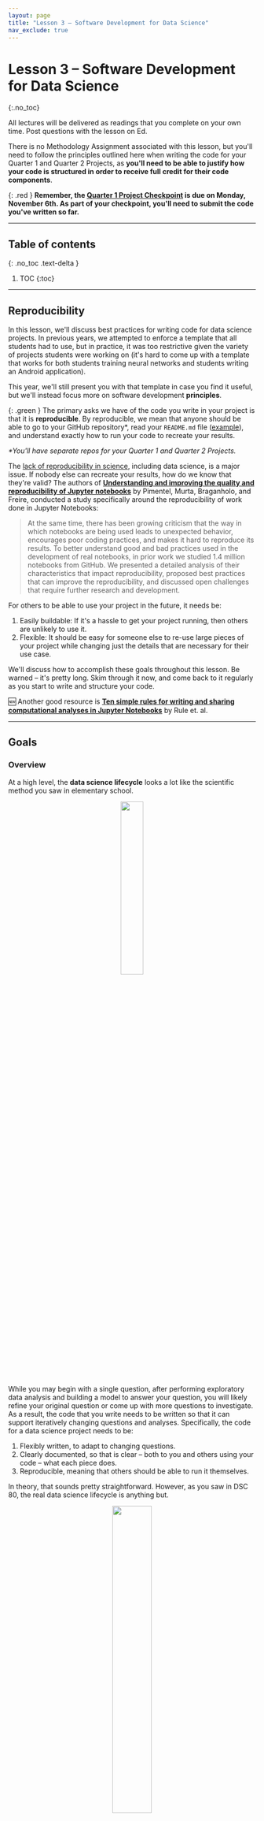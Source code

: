 ```yaml
---
layout: page
title: "Lesson 3 – Software Development for Data Science"
nav_exclude: true
---
```


<script type="text/javascript" async
  src="https://cdnjs.cloudflare.com/ajax/libs/mathjax/2.7.7/MathJax.js?config=TeX-MML-AM_CHTML">
</script>

# Lesson 3 – Software Development for Data Science
{:.no_toc}

All lectures will be delivered as readings that you complete on your own time. Post questions with the lesson on Ed.

There is no Methodology Assignment associated with this lesson, but you'll need to follow the principles outlined here when writing the code for your Quarter 1 and Quarter 2 Projects, as **you'll need to be able to justify how your code is structured in order to receive full credit for their code components**.

{: .red }
**Remember, the [Quarter 1 Project Checkpoint](../../../assignments/projects/q1) is due on Monday, November 6th. As part of your checkpoint, you'll need to submit the code you've written so far.**

---

## Table of contents
{: .no_toc .text-delta }

1. TOC
{:toc}

---

## Reproducibility

In this lesson, we'll discuss best practices for writing code for data science projects. In previous years, we attempted to enforce a template that all students had to use, but in practice, it was too restrictive given the variety of projects students were working on (it's hard to come up with a template that works for both students training neural networks and students writing an Android application).

This year, we'll still present you with that template in case you find it useful, but we'll instead focus more on software development **principles**.

{: .green }
The primary asks we have of the code you write in your project is that it is **reproducible**. By reproducible, we mean that anyone should be able to go to your GitHub repository*, read your `README.md` file ([example](#example-readmemd)), and understand exactly how to run your code to recreate your results.

_*You'll have separate repos for your Quarter 1 and Quarter 2 Projects._

The [lack of reproducibility in science](https://en.wikipedia.org/wiki/Replication_crisis), including data science, is a major issue. If nobody else can recreate your results, how do we know that they're valid? The authors of [**Understanding and improving the quality and reproducibility of Jupyter notebooks**](https://link.springer.com/article/10.1007/s10664-021-09961-9) by Pimentel, Murta, Braganholo, and Freire, conducted a study specifically around the reproducibility of work done in Jupyter Notebooks:

> At the same time, there has been growing criticism that the way in which notebooks are being used leads to unexpected behavior, encourages poor coding practices, and makes it hard to reproduce its results. To better understand good and bad practices used in the development of real notebooks, in prior work we studied 1.4 million notebooks from GitHub. We presented a detailed analysis of their characteristics that impact reproducibility, proposed best practices that can improve the reproducibility, and discussed open challenges that require further research and development.

For others to be able to use your project in the future, it needs be:
1. Easily buildable: If it's a hassle to get your project running, then others are unlikely to use it.
2. Flexible: It should be easy for someone else to re-use large pieces of your project while changing just the details that are necessary for their use case.

We'll discuss how to accomplish these goals throughout this lesson. Be warned – it's pretty long. Skim through it now, and come back to it regularly as you start to write and structure your code.

🆕 Another good resource is [**Ten simple rules for writing and sharing computational analyses in Jupyter Notebooks**](https://doi.org/10.1371/journal.pcbi.1007007) by Rule et. al.

---

## Goals

### Overview

At a high level, the **data science lifecycle** looks a lot like the scientific method you saw in elementary school.

<center><img src="assets/scientific-method.png" width="30%"></center>

While you may begin with a single question, after performing exploratory data analysis and building a model to answer your question, you will likely refine your original question or come up with more questions to investigate. As a result, the code that you write needs to be written so that it can support iteratively changing questions and analyses. Specifically, the code for a data science project needs to be:

1. Flexibly written, to adapt to changing questions.
1. Clearly documented, so that is clear – both to you and others using your code – what each piece does.
1. Reproducible, meaning that others should be able to run it themselves.

In theory, that sounds pretty straightforward. However, as you saw in DSC 80, the real data science lifecycle is anything but.

<a name='DSLC'></a>

<center><img src="assets/DSLC.png" width="40%"></center>

This makes it even more crucial that you follow the three principles outlined above. If you're not careful, it's easy to fall in the trap of writing poorly organized code with many hard-coded pieces. This results in:
- Being able to execute fewer iterations of your project, and as a result, making slower progress on your project.
- Being unsure of _what_ your code is even doing, increasing the likelihood of making mistakes while iterating and making it unclear what your conclusions even are.
- Making it less likely that others will be able to use and replicate the results of your project, resulting in your project fading into obscurity.

The purpose of this lesson is to show you how to adhere to the three principles mentioned above, as **this will increase your chances of successfully executing your project**. The contents of this lesson will be relevant for the remainder of the capstone sequence; you will find yourself coming back to it often in the future.

### Managing Project Components

There are a plethora of tools used in industry for managing data science projects, far too many for us to make a dent in them in this course. Instead, we will expose you to a few popular tools that help solve core issues that will be relevant even decades in the future, once the current slate of tools is replaced.

<center>

<img src="assets/all-tools.png" width="60%"><br>

<i>A small sample of tools that exist for managing data science projects.</i>

</center>

These core issues revolve around the fact that your project will be made up of several components. For instance, you may have separate components for ingesting and cleaning raw data, creating visualizations, and training models. Issues you need to be aware of are:
- **Communication**: How do these components all communicate with one another? In other words, what are the inputs and outputs of each component? It's important to be clear about what these are up front, to avoid confusion later on.
- **Isolation**: Your code should be written in a way such that each component is as isolated as possible. This way, when you want to make changes to one component – say, loading in another column at the very start of your pipeline – you don't have to make changes to all of your other components. This may happen if you have aspects of your modeling pipeline, like feature names, hard-coded throughout several different files. (It would suck to have to buy a new dashboard for your car every time you get a flat tire – the same principle applies here.)
- **Parallelization and Scale**: It should be clear _when_ each part of your project needs to be run, and whether different parts can be run in parallel. Similarly, it should be clear which components of your project will need to scale as the project grows in scope – for instance, if you collect 10x more data, at what stages will you need more compute resources?

One way we will address all of these issues is through the use of **configuration files**, in which you can specify and track hypotheses and desired outputs. As such, when new questions arise, you won't have to re-write your code; instead, you'll just run it with different configurations.

---

## The Anatomy of a Data Science Project

Let's look at how each component of the [data science lifecycle](#DSLC) interacts with your code. Click below to learn more about each aspect.

<details>
<summary>Domain Research</summary>

<p>The code you write throughout your project will strongly depend on your domain. For instance, suppose you&#39;re working with driver data. In your data cleaning step, you may choose to keep only the drivers whose ages are at least 16, the legal driving age in California. This is a choice you had to make given your knowledge of your domain.</p>
<p>You&#39;ll make several such design decisions while working on your project:</p>
<ul>
<li>You may clean your data in a specific way.</li>
<li>You may choose a particular column as a &quot;target,&quot; and a subset of the remaining columns for features.</li>
<li>You may build certain kinds of models over others.</li>
</ul>
<p>It&#39;s important to document these choices and the context between them. This justification will appear in two places:</p>
<ul>
<li>In your final reports. For instance, in the EDA section of your report, you&#39;d talk about what steps you took to clean your data and why they make sense.</li>
<li>In code comments, whenever relevant. Take the drivers&#39; age example, for instance. In the line where you keep only the drivers who are at least 16, you may add <code># legal driving age</code>.</li>
</ul>


</details>

<a name='qh'></a>

<details><summary>Question / Hypothesis</summary>

<p>You may start with an initial question to investigate, but as your project evolves, so will the questions you&#39;re interested in. To prevent having to re-write your codebase each time you come up with a new question, you should think about how your questions will be similar to one another so that you can <strong>parameterize</strong> your code.</p>
<p>Here&#39;s an example. Suppose you&#39;re looking at traffic stops data, and you&#39;re interested in whether &quot;younger&quot; people (&lt; 30 years old) are stopped at higher rates than &quot;older&quot; people (&gt;= 30 years old). Suppose you&#39;re also interested in answering this question across multiple years – say, for each year from 2016 through 2022 – and across multiple counties in California. The most straightforward approach here is to create functions that take in <code>year</code> and <code>county</code> as input and return just the data needed to look at stop rates for that combination of <code>year</code> and <code>county</code>. Then, in a <strong>configuration</strong> file, you can store all years and counties that you&#39;re interested in. Finally, you can call your data processing and hypothesis testing routines on all combinations of parameters in your configuration file. Note that in this approach, <em>each combination of parameters leads to a different question / hypothesis</em>.</p>
<p>One of the benefits of using configuration files, in addition to keeping your code robust and flexible, is that we can tell a server to run our pipeline for different combinations of parameters on different threads or machines, so that we can conduct our investigations in parallel. For instance, suppose there are 7 years (2016-2022, including both endpoints) and 3 counties (San Diego County, Orange County, and Los Angeles County) that we&#39;re interested in investigating. There are $7 \cdot 3 = 21$ combinations of year and county – wouldn&#39;t it be great if we could run our code for all 21 combinations at the same time?</p>
<p>If some aspect of your question is never going to change, e.g. if you&#39;re always only going to be looking at San Diego County, then it&#39;s fine to hard-code that throughout your codebase. However, it&#39;s generally a good idea to parameterize any aspects of your codebase that <em>could</em> change to keep it adaptable to new questions.</p>
<p>In this course, we will typically store our configuration files in the JSON format, though there are a variety of other possible formats (YAML is popular, as are INI and CFG). You&#39;ll see example configuration files later on in the lesson.</p>

</details>

<details><summary>Data ETL (extract, transform, load)</summary>

<p>As your project evolves, the data that you're working with may also change. For instance, the source where you're pulling traffic stops data from may update daily with the previous day's stop data. You need to make sure that your modeling component doesn't break just because we pulled in a new day's worth of data, or because an additional column was added from the data source. Of course, your code doesn't have to handle <i>all possible data sources</i>, but you should anticipate possible changes and prepare for them.

Here, configuration files will again be useful. For instance, you should explicitly mention which columns you want to use for transformations and model building, so that any new columns that are added in don't impact your model.

You should also think about <i>how</i> you're accessing your data – an API? scraping? found a CSV online? – and <i>where</i> you're storing it. To prevent having to re-pull your data each time your cleaning and transformation logic changes, separate the code you use for data ingestion from the code you use for cleaning and transformation, and store intermediate "raw" data to disk that you can re-use whenever you update your cleaning logic.
</p>

</details>

<details><summary>Model Building</summary>

<p>As you've seen in earlier courses, the model building process is not straightforward – you'll repeatedly try different combinations models and parameters until you feel that your model has sufficient <i>generalizability</i> to unseen data. Continuing with the theme of parametrization, it's a good idea to store all "potential" parameters in configuration files, so that models can be trained and evaulated on different combinations in parallel.</p>

<p>Furthermore, it&#39;s encouraged to use frameworks that enable &quot;pipelining&quot;, like <code>sklearn</code>, which you were exposed to in <a href="https://dsc-courses.github.io/dsc80-2022-sp/resources/lectures/lec23/lec23.html">DSC 80</a>.</p>

</details>

<details><summary>Continued Prediction</summary>

<p>Often times, your project lives on well after you&#39;ve built your &quot;final&quot; model. Your model may be deployed into production to make &quot;live&quot; predictions – for instance, each time you request a ride in the Uber app, it predicts the highest price you&#39;ll pay for a ride. </p>
<p>The <code>model.predict</code> method that you&#39;d use to make predictions in <code>sklearn</code> may actually be called via HTTP requests on a site that uses a Java backend. Once this happens, you may want to keep track of how well your model is performing – are its outputs still reasonable? Is it easy to re-train it to reflect updated data?</p>
<p>The use of pre-trained models, particularly in the case of deep neural networks, is quite popular today. For instance, you can easily use <a href="https://openai.com/api/">OpenAI&#39;s GPT-4</a> language model without having to train it yourself. You should strive to build a model that you can similarly share with others, in the form of a Python package or a Docker container. That way, others can easily use your model to make predictions without having to run your entire pipeline.</p>

</details>

<details><summary>Conclusions and Reports</summary>

<p>The final reports that you create will be written in some sort of markup language, like Markdown, and will explain your results and contain justification for all of the design decisions you made. Your reports will likely involve tables and visualizations that are derived from data. You should try to set up your report such that it automatically generates tables and visualizations using the other components of your project, so that if, say, your data is updated, you can update your report just by re-running your entire pipeline. This, of course, is not possible if your report includes screenshots from other parts of your project; instead, you'll need to programmatically create, save, and load images.</p>

</details>

In short, your projects should be:
- Flexible for quick iterations, through configuration files.
- Understandable through consumers of the output, through documentation and reports.
- Usable for developers and researchers extending your work, through documentation and containerization.

You may wonder how much of this is applicable to you if your project **doesn't involve data analysis**. Indeed, many domains are more methods-focused, where they spend time developing new techniques for collecting or modelling data rather than the entire lifecycle. 

If this is the case, in addition to following general best practices for software development in your domain, **you will still have a data analysis portion in your project**, if only to demonstrate the usage and value of whatever it is you developed. You may have two repositories, one for the software package you develop and one for your "example" analysis (the former of which will be much larger).

---

## An Initial Template

Now that you understand how each step of the data science lifecycle plays a role in your project's structure, let's tangibly look at how you might structure your project. **Note that you are not _required_ to follow this exact structure – more on this in the [Best Practices](#best-practices) section.**

### Configuration vs. Code

Up until now in this lesson, we've repeatedly emphasized the use of configuration files for storing parameters. However, it's not immediately obvious what parts of your pipeline belong in _code_ and what parts belong in _configuration files_.

Code that is used by other processes is called library code, or source code. Your source code may be run in notebooks that you use for EDA and for creating visualizations, and will certainly be run in your final `run.py` file that runs your entire pipeline. Source code will mostly be contained in `.py` files (or `.java` or `.cpp` files, for example). You are already used to using generic functions from libraries like `pandas` and `numpy`; the only difference here is that you are writing these functions yourself.

Configuration files, then, consist of parameters that your source code will use as inputs. For the most part, you will write configuration files in `.json`, but you _could_ also store configurations as global variables at the top of your scripts.

Aim to generalize, but don't overly generalize. It's fine to start writing code with some inputs "hard-coded", e.g. write filtering logic that creates a DataFrame of traffic stops in 2021 in Orange County, but at some point you should step back and generalize.

### A Simple Template

Here's a basic "template."

```
Project
├── code.py
├── config.json
└── script.py
```

Note that this example directory shows 3 files that are all in the same folder. Shortly, we will see more realistic example templates with multiple directories.

Specifically:
- `code.py` contains library code – that is, functions designed to execute your project. These functions should be parameterized to accept various inputs.
- `config.json` contains parameters for the functions in `code.py`.
- `script.py` imports `code`, loads `config.json`, and calls functions from the `code` module. (Note that this could also be a notebook, `script.ipynb`.)

For instance, `script.py` may contain:

```py
import code
with open('config.json', 'r') as fh:
    params = json.load(fh)

code.run_process(**params)
```

We will use the process above **repeatedly**.

(Aside: The `**` operator above _unpacks_ the entries of the `params` dictionary, so that they are all passed directly as inputs to `code.run_process`. As a crude example, if `f = lambda x, y: x + y`, then `f(**{'x': 2, 'y': 3})` evaluates to `5`. Read [here](https://www.educative.io/answers/what-is-unpacking-keyword-arguments-with-dictionaries-in-python) for more.)

### A Simple Example

Let's see how we might tangibly use the example template from above. Suppose we have code that pulls data from an API, and that the data is updated daily. We want to re-run this code regularly to update our stored data.

<center><img src="assets/ingestion.png" width="40%"></center>

Our project may be structured as follows:

```
Project
├── README.md
├── data-params.json
├── etl.py
└── run.py
```

Let's look at each piece in detail.

#### `README.md`

All repositories you create **must** have `README.md` files that describe what is located where and how to run your project.

#### `etl.py`

`etl.py` contains our source code (i.e. it corresponds to `code.py` from the template). The functions written here are generic, and will be used throughout the rest of the project.

Note that _users_ of the code in `etl.py` (e.g. other people running your project who will just run `python run.py`) should not need to know _how_ the code in `etl.py` works in order to use it. You probably don't know how `pd.pivot_table` works under the hood, but you still use it – the same idea applies here. However, developers who want to extend your project _will_ have to understand how the code in `etl.py` works, and for that reason it still needs to be well-documented. Your library code will _not_ know who is going to call it, and for what purpose – the calling is done in `run.py`, using the parameters in `data-params.json`.

Here's an example of what `etl.py` might look like.

```py
'''
etl.py contains functions used to download DataFrames containing traffic stops data for different years and counties.
'''

def get_year_and_county(year, county):
    '''
    Return a DataFrame of traffic stops data for a given
    year and county.
    '''
    ...    
    return ...

def get_data(years, counties, outpath):
    '''
    Downloads DataFrames and saves them as CSVs at the specified output directory for the given years and counties.

    :param: years: a list of years to collect
    :param: teams: a list of counties to collect
    :param: outpath: the directory in which to save the data.
    '''
    for year in years:
        for county in counties:
            data = get_year_and_county(year, county)
            data.to_csv(os.path.join(outpath, f'{year}-{county}.csv'))
```

Note that the functions above are well-documented. In a notebook, after running `import etl`, I could run `etl.get_data?` and see an explanation of _what_ `get_data` does.

#### `data-params.json`

In the [Question / Hypothesis](#qh) section above, we used the example of wanting to pull traffic stops data for every combination of year between 2016 and 2022 and county from San Diego County, Orange County, and Los Angeles County. To do so, we can call the `get_data` function in `etl.py` with appropriate `years` and `teams` lists. `data-params.json` is the right place to store those lists.

```
{
    "years": [2016, 2017, 2018, 2019, 2020, 2021, 2022],
    "counties": ["San Diego County", "Orange County", "Los Angeles County"],
    "outpath": "data/raw"
}
```
Note that you don't need to know how the code in either `etl.py` or `run.py` works to specify parameters. All you need to do to pull new data is update the lists here. Also note that you can create multiple configuration files to keep a "record" of different parameters you've tried.

#### `run.py`

This script puts everything together. It will import the code in `etl` and run it on the parameters in `data-params.json`. Note that it also serves as an example of how to use the functions in `etl.py`, for those who may not be familiar with how they work.

There are other tools that exist for writing build scripts – for instance, you may have heard of Makefiles. However, we will stick with writing Python files, as they are sufficient for our purposes.

Here's an example of what `run.py` might look like. We'll look at these more in the [Build Scripts](#build-scripts) section.

```py
#!/usr/bin/env python

import sys
import json

from etl import get_data

def main(targets):
    if 'data' in targets:
        with open('data-params.json') as fh:
            data_params = json.load(fh)
        get_data(**data_params)

if __name__ == '__main__':
    targets = sys.argv[1:]
    main(targets)
```

Note:
- The line at the top, `#!/usr/bin/env python`, is known as the "shebang." It tells bash which Python installation to use (here, we specified our user's default Python).
- The `get_data` function from `etl` is imported.
- `__name__ == '__main__'` only evaluates to `True` when `run.py` is run as a script from the command-line. 
    - `sys.argv` is a list of the arguments provided on the command-line when `run.py` is called. For instance, if we call `python run.py data dog zebra`, `sys.argv` is `['run.py', 'data', 'dog', 'zebra']`, and hence `sys.argv[1:]` is `['data', 'dog', 'zebra']`. **[This video](https://youtu.be/iXvBzLtI5Uk) talks a bit more about how to use command-line arguments in Python.**
    - Our `main` function runs `get_data` from `etl` using the parameters in `data-params.json` only if `data` is one of the command-line arguments called with `python run.py`.

We'll cover build scripts in more detail in the [Build Scripts](#build-scripts) section of the article.

---

## Best Practices

Hopefully the example template above gave you some inspiration with regards to how to structure your project. But in reality, one of the following is probably true:
1. You're doing a data analysis project, but it is far too complicated to use the exact template used above.
1. You're not even doing a data analysis project, but are instead building some sort of product.

As mentioned at the [start](#reproducibility) of this article, we used to provide capstone students with a template they had to follow. That template can be found at the site [Cookie Cutter Data Science](https://drivendata.github.io/cookiecutter-data-science); its creators describe it as "A logical, reasonably standardized, but flexible project structure for doing and sharing data science work. [This repository](https://github.com/DSC-Capstone/project-templates), originally prepared for the DSC capstone, contains several examples of this template in use, each stored in a different branch:
- `skeleton`: Skeleton code for a simple example.
- `titanic`: Titanic ML classifier, with how to deal with API tokens.
- `EDA`: A generic EDA that creates autogenerated reports via notebooks.
- `nn_regression`: Training neural network regressor, with local dataset and anaconda requirements setup.
- `think_stats`: Statistical analysis with notebook usage.

{: .green }
**While we're not going to enforce that you follow the aforementioned [Cookie Cutter Data Science](https://drivendata.github.io/cookiecutter-data-science) template, we are going to ask you to justify why your code is structured the way it is. As such, it's a good idea to look at the Cookie Cutter Data Science template and the examples in the [repository](https://github.com/DSC-Capstone/project-templates) linked above to get ideas on how to structure your specific project. In particular, look at their `README.md` files – [here](https://github.com/DSC-Capstone/project-templates/tree/think_stats)'s a good example!**

Here are a few more examples of different types of projects and how they might be structured.

| Project | Primary Output | Usage | Other Artifacts |
| --- | --- | --- | --- |
| Develop and train a recommender system. | A trained model. | The trained model (output) is executed on a website to give recommendations.<br><br>The model architecture code may become its own general purpose library, particularly if you built something novel.<br><br> (These will live in different repositories.) | A data analysis section that evaluates the model, to justify the project's worth. **If you are in a methods-focused domain, you must do this!**<br><br>A reproducible build, which automates updates to the model (e.g. with new training data). |
| Develop tools to measure engagement on websites. | A set of Javascript functions. | The Javascript functions developed will be run on a website to track and analyze user behavior. | A data analysis section that shows _why_ these functions and features were chosen. |
| Determine how many people to hire at a company. | A report with recommendations on how many people to hire. | Analyses are collected into a report for decision-making about business. | A data analysis section that demonstrates _how_ you arrived at your recommendations.<br><br>A reproducible build, for those who want to re-run your analysis (e.g. with new training data). |

With all of that in mind, instead of enforcing anything in particular, we'll discuss some best practices.

### Never Edit Raw Data

If you're conducting an analysis, you should think of your results as being a function of your raw data, which you might want to store in the directory `data/raw`. **Never edit this raw data**, so that you always have the option of "undoing" parts of your project. Ideally, store raw data such that it is read-only (this is an option on, say, DSMLP).

Since raw data never changes, it should not be included in version control (i.e. Git). And since transformed data is generated by running source code on the raw data, transformed data should not be included in version control either. **As a result, you should add `data/` to your `.gitignore`**, which is the file that tells Git which files and folders _not_ to track.

### Create and Use A `requirements.txt` File

If I want to run your project from scratch, in addition to all of your code, I need to know which Python packages (and which versions) to install. The easiest way to communicate this information to others is through a `requirements.txt` file that contains all Python libraries that were used in your project. To create such a file, run `pip freeze > requirements.txt` in your project repository.

In the coming weeks, we'll learn how to containerize an entire environment (i.e. more than just Python packages) to distrbute to others.

### Jupyter Notebook-Specific Guidelines

Notebooks are meant for analysis and communication, not for storing source code. **The majority of your notebooks should be made up of Markdown and visualization; there should be very little code, and most of the code there should consist of calls to the functions in your source code.** Whenever you've written code that should be included in version control, move it to your source code files.

We've all written notebooks with uninsightful names, like `Untitled4-Copy1.ipynb`, that are impossible to run linearly because we wrote the code out-of-order. When working in such a notebook, especially one that you didn't write yourself, it can be frustrating to try and figure out what order to run the code in the notebook in. To avoid this problem altogether, you should strive to regularly move your code from notebooks to source code files when appropriate.

<center><img src="assets/notebook.png" width="40%">
</center>

The study mentioned at the top of the article, [**Understanding and improving the quality and reproducibility of Jupyter notebooks**](https://link.springer.com/article/10.1007/s10664-021-09961-9), includes their own best practices for working with Jupyter notebooks. Find them [here](https://link.springer.com/article/10.1007/s10664-021-09961-9#Sec18). Some of the key ones are:
- Put imports at the beginning of notebooks. 
- Re-run notebooks top to bottom before committing.

🆕 Another good resource is [**Ten simple rules for writing and sharing computational analyses in Jupyter Notebooks**](https://doi.org/10.1371/journal.pcbi.1007007) by Rule et. al.

Let's cover a few of the aforementioned ideas in greater detail.

---

## Build Scripts

### 🎥 Overview

Watch the following [video](https://youtu.be/iXvBzLtI5Uk) for some context on build scripts, targets, and how to read command-line arguments in Python.

<center>
<iframe width="888" height="500" src="https://www.youtube.com/embed/iXvBzLtI5Uk?si=gk45OciiXIxHfCMh" title="YouTube video player" frameborder="0" allow="accelerometer; autoplay; clipboard-write; encrypted-media; gyroscope; picture-in-picture; web-share" allowfullscreen></iframe>
</center>

### What is a Build Script?

As alluded to above, it's desirable for your project to be easy to run – ideally, future users can run `run project` in their Terminal and see the output of your work. That's precisely what build scripts enable!

Specifically, a build script runs the code in a project to "build" desired output. A build script _does not_ contain the implementation details of a project – that belongs in library code. Instead, a build script _calls_ library code, and thus should not be very complicated.

Build scripts are important for ensuring that your work is reproducible, as all science should be. While they are still not very common in data science projects, build scripts have been around for decades in other contexts. Examples include:
- [Makefiles](https://makefiletutorial.com), which are used to coordinate the compilation of C/C++ code and, more generally, to run general Bash (Terminal) commands.
  - These are extremely powerful for projects that involve multiple languages. You can use them in your data science projects too!
- [Ant, Maven, and Gradle](https://www.baeldung.com/ant-maven-gradle), which all coordinate the building of Java projects.
- [`setup.py`](https://www.educative.io/answers/what-is-setuppy) files in Python packages, which are used to install packages on others' systems. For instance, see the `setup.py` file for pandas [here](https://github.com/pandas-dev/pandas/blob/master/setup.py).
- While not "build scripts", _workflow managers_ like [Luigi](https://github.com/spotify/luigi) and [Airflow](https://airflow.apache.org/docs/apache-airflow/stable/python-api-ref.html) are similar in spirit, in that they allow you to build pipelines that "move data from point A to point B quickly" ([source](https://www.integrate.io/blog/airflow-vs-luigi/)).

To keep things simple, you should create a barebones build script from scratch, called `run.py`. Note that you can do this even if your project doesn't involve Python code; within your Python build script, you can import the `os` and `sys` libraries to call other Bash commands. If you'd like, you can write a build script in another language, e.g. `run.R` for R projects, or `run.sh` in Bash.

### Targets

A _target_ specifies what to build. Specifically, a target is a string describing the desired output, and targets are used when calling build scripts from the Terminal.

You should create targets for all major "steps" in your project pipeline, particular for steps that it would make sense to run in isolation of other steps. For instance: 
- You may have a target called `data` that prepares the data for your project by downloading data and running your ETL code. To use this target, users would run `python run.py data` in the Terminal.
- You may also have a target called `features` that builds the features for your project, from the already-processed data. To use this target, users would run `python run.py features` in the Terminal.

Above, we kept referring to "users", i.e. people using your project after you've finished building it. However, build scripts also make your life easier while working on your project. Here's an example workflow:
- Write ETL logic in `src/etl.py`.
- Import `etl` in `run.py`. Create a target called `data` that, when run via `python run.py data`, calls the relevant functions in `etl` to "build" the data.
- Work in notebooks to develop features, and, once no longer experimental, transfer feature creation code to `src/features.py`.
  - As we looked at in the [Best Practices](#best-practices) section, notebooks are for experimenting and presenting, **not** for storing library code (e.g. functions) that you'll use repeatedly.
- Add a feature creation call to `run.py` under the target `features`, so `python run.py features` "builds" the features in your project.
  - This should be done without rebuilding the data, if possible!

By following this workflow, it'll make it easy to update different parts of your project when, say, your datasets change.

While the intermediate target names, like `features` and `data`, are up to you, there are a few standard target names that are almost always implemented:
- `all` runs `all` targets from scratch (`python run.py all`).
- `test` runs `all` targets on [unit test data]().
- `clean` deletes all built files, so that you can build your project from scratch (`python run.py clean`).
  - It reverts to a _clean_ repository.

### Features of a Build Script

As a bare minimum, build scripts must piece together library code to create the output for your project. But, ideally, build scripts:
- (basic) Define targets that both clarify the overarching logic of the project and build intermediate states of the project (for debugging and for users who want to adapt your project from the middle).
- (intermediate) Do not do unnecessary intermediate computation.
  - If steps 1, 2, 3, ..., $k$ have already been completed and saved to files, then start at step $k+1$.
- (advanced) Run tasks in parallel, when possible.
  - Makefiles do this!

For further reading:
- [Using `argparse` instead of `sys.argv` to manage targets](https://docs.python.org/3/howto/argparse.html).
- Makefiles for Data Science: [bost.ocks.org/mike/make](https://bost.ocks.org/mike/make), [zmjones.com/make](http://zmjones.com/make).

### Example `README.md`

Your repository's `README.md` file should describe to other people _how_ to use your build script, as well as how to set up the necessary environment. Here's an example, taken from [this](https://github.com/DSC-Capstone/project-templates/tree/think_stats) repository:

- To install the dependencies, run the following command from the root directory of the project: `pip install -r requirements.txt`.
- Building the project stages using `run.py`.
  - To get the data, from the project root dir, run python `run.py data features`. This fetches the data, creates features, cleans data and saves the data in the `data/temp` directory.
  - To get the results of statistical test, from the project root dir, run `python run.py data features model`. This fetches the data, creates the features, creates a statistical model and saves the result of the ttest in the `data/out` directory.

---

## Configuration Files

So far, we've established that build scripts lay out the "big picture" logic of a project, and that library code contains implementation details.

If the implementation details of your project are likely to change, then it's rather inconvenient to have to go and repeatedly change library code. Instead, you should:
- Parameterize the details that are likely to change – i.e., make them inputs to your library functions, rather than hard-coded in the bodies of functions.
- Save the inputs that you'd like to call your functions on in **configuration files**.
- Read configuration files in build scripts to quickly change the input.

There's no exact science to determining what is "configuration" (detail) and what is "code" (logic), since it depends on the context of your project. The overarching question to ask, though, is **is this value likely to change as the project evolves?** If so, it belongs in configuration.

### Example: Parameterizing a Function

Below, we provide an example of how we might take code that doesn't involve configuration and generalize it. The example is similar to the one described [above](#the-anatomy-of-a-data-science-project). Hopefully, it gets you to think about what role configuration files will play in your project.


```python
def get_data():
  data = pd.read_csv('data/raw/salaries_us_2012_2022.csv')
  data = (data
          .loc[df['year'] == 2015]
          .loc[df['state'] == 'CA])
```

The function above takes in no inputs, and quite a few pieces are hard-coded. Could some of these pieces change?
- File path (`'data/raw/salaries_us_2012_2022.csv'`): Is it likely that you'll receive new data and want to run your code on that new data at some point? If so, then perhaps the file path should be stored in a configuration file. **Then, when the path to your data changes, all you need to change is the configuration file!**
- Year (`2015`): Is your project specific to 2015, or may you want to expand the timeframe that you're interested in? If so, you may want to store a list of years in a configuration file.
- State: Is something about your project specific to California (for instance, are the datasets all California-specific)? If not, you may want to store the state(s) that you're interested in in a configuration file.

What is unlikely to change is the structure of the code itself – in this case, you will always need to load in a dataset as a DataFrame and query for only the years and states that are relevant. This _logic_ certainly belongs in a Python file. A parameterized version of the function above may look like this:

```python
def get_data(fp, years, states):
    data = pd.read_csv(fp)
    data = (data
            .loc[df['year'].isin(years)]
            .loc[df['loc'].isin(states)])
    return data
```

### Configuration and Build Scripts

Let's tie everything together, in the context of the previous example. Where should everything live?

<table>
<th><code>src/etl.py</code></th>
<th><code>config/etl.json</code></th>
<th><code>run.py</code></th>
<tr>
<td><br><pre>
def get_data(fp, years, states):
    ....
    return data
</pre></td>
<td><pre>
{
  "fp": "data/raw",
  "years": [2020, 2021, 2022],
  "states": ["CA"]
}
</pre></td>
<td><pre>
...
config = json.loads(open(...))
get_data(**config)
</pre></td>
</tr>
</table>

This structure has several advantages:
- It it easy to track your "experiments" – you can create multiple config files, each of which corresponds to a different experiment.
  - Here, you might make 5 config files, each of which corresponds to a different set of years and states.
- It makes it easy to change the scope of your project, as all that needs to change are the inputs, not the code itself.
- It makes it clear to others what the main variables in your project are.

It's typical to have multiple configuration files, each of which corresponds to a different stage of your project.

---

## Unit Test Data

### Overview

It would be a massive waste of time and resources to kick off a long-running job that runs for a few hours before terminating because of a bug in our code. In order to detect such bugs, we will create and run our code on _unit test data_.

Unit test data is _small_, made-up data that is realistic enough to _test_, or unit test, the behavior of our code.
- It is not a sample of real data – it should be _created_ by the developer.
- It is designed to test the correctness of code.
- Developers should design each line/component of the unit test data to test different aspects of their code.

{: .red }
**In this context, unit test data is created for unit tests, _not_ data that results from a train/test split!**

Unit test data should only be a few lines long. You should be able to verify that your code works correctly on unit test data **by hand**. For instance, suppose your code takes in a dataset, uses [`sklearn.preprocessing.PolynomialFeatures`](https://scikit-learn.org/stable/modules/generated/sklearn.preprocessing.PolynomialFeatures.html) to create a quadratic feature, and trains a regression model of the form $$H(x) = w_0 + w_1 x + w_2 x^2$$. A possible unit test dataset might be

```
x,y
-2,1
2,9
3,16
```
By hand, we can verify that the three points above satisfy $$y = (1 + x)^2 = 1 + 2x + x^2$$, so as a "test case" we can expect that our code outputs $$w_0 = 1, w_1 = 2, w_2 = 1$$ (with a loss of 0).

Note that since unit test data is synthetic, the resulting trained models will be meaningless. For instance, the weights $$w_0 = 1, w_1 = 2, w_2 = 1$$ mean nothing if our regression model aims to model car acceleration as a function of horsepower. This is expected – the sole purpose of unit test data is to ensure that code works correctly.

### Using Unit Test Data

Run your project using unit test data until you can verify that your code and outputs are correct. Once you've done so, then you can initiate a long-running job on _real_ data, with the piece of mind that it should run correctly. (As an intermediate step you may also elect to run your code on a _sample_ of the full dataset, but remember, the unit data is not merely a sample).

You're encouraged to implement a `test-data` target, that runs the same code as the `data` target, but only on your unit test data. To train a model on your test data, you may run your build script with `test-data` as one of your many targets:

```py
python run.py test-data features model
```

For instance, the above call to `run.py` should featurize unit test data and use that featurized data to train a model.

While you're encouraged to implement a `test-data` target, you should more strongly consider implementing a `test` target, both for your Quarter 1 Project and for your Quarter 2 Project. The `test` target should behave the same as the `all` target discussed [above](#targets), just on your unit test data – that is, it should build your entire project from scratch, using unit test data.

{: .green }
**Note that in many cases, you won't be able to make your data publicly available, though your code must remain public. As such, your `test` target may be the only way through which other people can run your code. We encourage you to use a `test` target so that we can use it to run your code, too!**

This means that we (methodology staff) don't need access to your "real" data in order to evaluate your project. While your reports and deliverables will be a result of real data, your submitted code will not include it. As mentioned in the [Best Practices](#best-practices) section, **your actual data should never included in Git/version control**, since it does not change. However, since unit test data is _created_ by the developer and may change as the project evolves, it **should** be included in version control. For instance, you may place it in the `test/testdata/` directory.